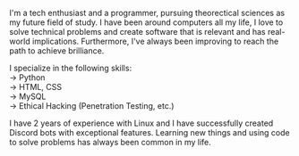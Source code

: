 I'm a tech enthusiast and a programmer, pursuing theorectical sciences as my future field of study. I have been around computers all my life, I love to solve technical problems and create software that is relevant and has real-world implications. Furthermore, I've always been improving to reach the path to achieve brilliance. 

I specialize in the following skills:  
→ Python  
→ HTML, CSS  
→ MySQL  
→ Ethical Hacking (Penetration Testing, etc.)  

I have 2 years of experience with Linux and I have successfully created Discord bots with exceptional features. Learning new things and using code to solve problems has always been common in my life.

<!--
**molecule47/molecule47** is a ✨ _special_ ✨ repository because its `README.md` (this file) appears on your GitHub profile.

Here are some ideas to get you started:

- 🔭 I’m currently working on ...
- 🌱 I’m currently learning ...
- 👯 I’m looking to collaborate on ...
- 🤔 I’m looking for help with ...
- 💬 Ask me about ...
- 📫 How to reach me: ...
- 😄 Pronouns: ...
- ⚡ Fun fact: ...
-->

